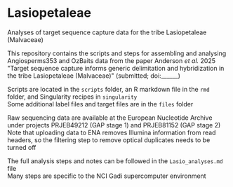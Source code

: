 # Lasiopetaleae
Analyses of target sequence capture data for the tribe Lasiopetaleae (Malvaceae)  

This repository contains the scripts and steps for assembling and analysing Angiosperms353 and OzBaits data from the paper Anderson *et al.* 2025 "Target sequence capture informs generic delimitation and hybridization in the tribe Lasiopetaleae (Malvaceae)" (submitted; doi:______)  

Scripts are located in the `scripts` folder, an R markdown file in the `rmd` folder, and Singularity recipes in `singularity`  
Some additional label files and target files are in the `files` folder  

Raw sequencing data are available at the European Nucleotide Archive under projects PRJEB49212 (GAP stage 1) and PRJEB81152 (GAP stage 2)  
Note that uploading data to ENA removes Illumina information from read headers, so the filtering step to remove optical duplicates needs to be turned off  

The full analysis steps and notes can be followed in the `Lasio_analyses.md` file  
Many steps are specific to the NCI Gadi supercomputer environment  
